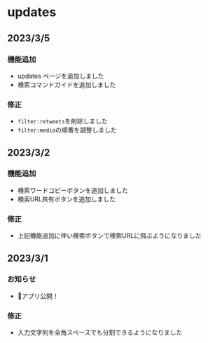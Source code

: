# updates

## 2023/3/5

### 機能追加

- updates ページを追加しました
- 検索コマンドガイドを追加しました

### 修正

- `filter:retweets`を削除しました
- `filter:media`の順番を調整しました

## 2023/3/2

### 機能追加

- 検索ワードコピーボタンを追加しました
- 検索URL共有ボタンを追加しました

### 修正

- 上記機能追加に伴い検索ボタンで検索URLに飛ぶようになりました

## 2023/3/1

### お知らせ

- 🎉アプリ公開！

### 修正

- 入力文字列を全角スペースでも分割できるようになりました
